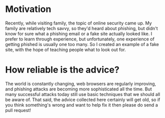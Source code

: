 # Motivation

Recently, while visiting family, the topic of online security came up.  My family are relatively tech savvy, so they'd heard about phishing, but didn't know for sure what a phishing email or a fake site actually looked like.  I prefer to learn through experience, but unfortunately, one experience of getting phished is usually one too many.  So I created an example of a fake site, with the hope of teaching people what to look out for.

# How reliable is the advice?

The world is constantly changing, web browsers are regularly improving, and phishing attacks are becoming more sophisticated all the time.  But many successful attacks today still use basic techniques that we should all be aware of.  That said, the advice collected here certainly will get old, so if you think something's wrong and want to help fix it then please do send a pull request!
